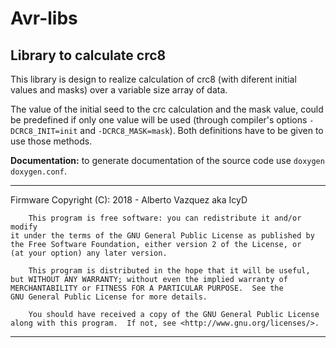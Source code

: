 # Avr-libs
## Library to calculate crc8

This library is design to realize calculation of crc8 (with diferent initial values and masks) over a variable size array of data.

The value of the initial seed to the crc calculation and the mask value, could be predefined if only one value will be used (through compiler's options `-DCRC8_INIT=init` and `-DCRC8_MASK=mask`). Both definitions have to be given to use those methods.

__Documentation:__ to generate documentation of the source code use `doxygen doxygen.conf`.

****************************************************************************
Firmware Copyright (C):
    2018 - Alberto Vazquez aka IcyD

        This program is free software: you can redistribute it and/or modify
    it under the terms of the GNU General Public License as published by
    the Free Software Foundation, either version 2 of the License, or
    (at your option) any later version.

        This program is distributed in the hope that it will be useful,
    but WITHOUT ANY WARRANTY; without even the implied warranty of
    MERCHANTABILITY or FITNESS FOR A PARTICULAR PURPOSE.  See the
    GNU General Public License for more details.

        You should have received a copy of the GNU General Public License
    along with this program.  If not, see <http://www.gnu.org/licenses/>.

****************************************************************************

